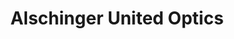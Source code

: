 ---
title: "Alschinger United Optics"
url: /frauenkirchen/alschinger-united-optics/
shop: Optiker
---